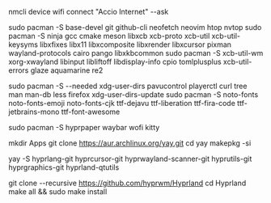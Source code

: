 nmcli device wifi connect "Accio Internet" --ask

sudo pacman -S base-devel git github-cli neofetch neovim htop nvtop
sudo pacman -S ninja gcc cmake meson libxcb xcb-proto xcb-util xcb-util-keysyms libxfixes libx11 libxcomposite libxrender libxcursor pixman wayland-protocols cairo pango libxkbcommon
sudo pacman -S xcb-util-wm xorg-xwayland libinput libliftoff libdisplay-info cpio tomlplusplus xcb-util-errors glaze aquamarine re2

sudo pacman -S --needed xdg-user-dirs pavucontrol playerctl curl tree man man-db less firefox
xdg-user-dirs-update
sudo pacman -S noto-fonts noto-fonts-emoji noto-fonts-cjk ttf-dejavu ttf-liberation ttf-fira-code ttf-jetbrains-mono ttf-font-awesome

sudo pacman -S hyprpaper waybar wofi kitty

mkdir Apps
git clone https://aur.archlinux.org/yay.git
cd yay
makepkg -si

yay -S hyprlang-git hyprcursor-git hyprwayland-scanner-git hyprutils-git hyprgraphics-git hyprland-qtutils

git clone --recursive https://github.com/hyprwm/Hyprland
cd Hyprland
make all && sudo make install

